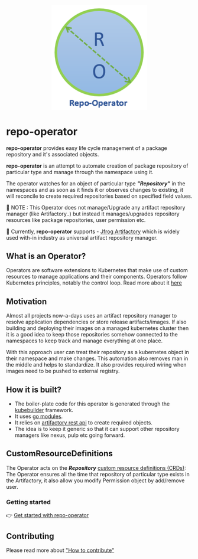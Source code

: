 <p align="center"><img src="misc/logo/repo-operator-logo.png" width="260"></p>
<p align="center">
</p>

# repo-operator

**repo-operator** provides easy life cycle management of a package repository and it's associated objects.
   
**repo-operator** is an attempt to automate creation of package repository of particular type and manage through the namespace using it. 

The operator watches for an object of particular type _**"Repository"**_ in the namespaces and as soon as it finds it or observes changes to existing, it will reconcile to create required repositories based on specified field values.

:frog: NOTE : This Operator does not manage/Upgrade any artifact repository manager (like Artifactory..) but instead it manages/upgrades repository resources like package repositories, user permission etc.

:loudspeaker: Currently, **repo-operator** supports - [Jfrog Artifactory](https://jfrog.com/artifactory/) which is widely used with-in industry as universal artifact repository manager. 

## What is an Operator?
Operators are software extensions to Kubernetes that make use of custom resources to manage applications and their components. Operators follow Kubernetes principles, notably the control loop.
Read more about it [here](https://github.com/operator-framework)

## Motivation

Almost all projects now-a-days uses an artifact repository manager to resolve application dependencies or store release artifacts/images. If also building and deploying their images on a managed kubernetes cluster then it is a good idea to keep those repositories somehow connected to the namespaces to keep track and manage everything at one place.  

With this approach user can treat their repository as a kubernetes object in their namespace and make changes. This automation also removes man in the middle and helps to standardize. It also provides required wiring when images need to be pushed to external registry.  

## How it is built?

* The boiler-plate code for this operator is generated through the [kubebuilder](https://github.com/kubernetes-sigs/kubebuilder) framework.  
* It uses [go modules](https://github.com/golang/go/wiki/Modules).
* It relies on [artifactory rest api](https://www.jfrog.com/confluence/display/RTF/Artifactory+REST+API) to create required objects.  
* The idea is to keep it generic so that it can support other repository managers like nexus, pulp etc going forward.

## CustomResourceDefinitions

The Operator acts on the _**Repository**_  [custom resource definitions (CRDs)](https://kubernetes.io/docs/tasks/access-kubernetes-api/extend-api-custom-resource-definitions/): The Operator ensures all the time that repository of particular type exists in the Artifactory, it also allow you modify Permission object by add/remove user.  


### Getting started
:point_right: [Get started with repo-operator](docs/installing.md)

## Contributing

Please read more about ["How to contribute"](CONTRIBUTING.md)
